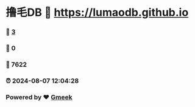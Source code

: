 # 撸毛DB :link: https://lumaodb.github.io 
### :page_facing_up: [3](https://lumaodb.github.io/tag.html) 
### :speech_balloon: 0 
### :hibiscus: 7622 
### :alarm_clock: 2024-08-07 12:04:28 
### Powered by :heart: [Gmeek](https://github.com/Meekdai/Gmeek)
